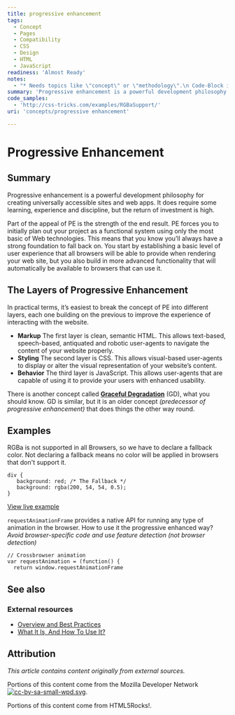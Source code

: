 ```yaml
---
title: progressive enhancement
tags:
  - Concept
  - Pages
  - Compatibility
  - CSS
  - Design
  - HTML
  - JavaScript
readiness: 'Almost Ready'
notes:
  - "* Needs topics like \"concept\" or \"methodology\".\n Code-Block in second example doesn't work as expected (some lines missing)"
summary: 'Progressive enhancement is a powerful development philosophy for creating universally accessible sites and web apps. It does require some learning, experience and discipline, but the return of investment is high.'
code_samples:
  - 'http://css-tricks.com/examples/RGBaSupport/'
uri: 'concepts/progressive enhancement'

---
```

# Progressive Enhancement

## Summary

Progressive enhancement is a powerful development philosophy for creating universally accessible sites and web apps. It does require some learning, experience and discipline, but the return of investment is high.

 Part of the appeal of PE is the strength of the end result. PE forces you to initially plan out your project as a functional system using only the most basic of Web technologies. This means that you know you’ll always have a strong foundation to fall back on. You start by establishing a basic level of user experience that all browsers will be able to provide when rendering your web site, but you also build in more advanced functionality that will automatically be available to browsers that can use it.

## The Layers of Progressive Enhancement

In practical terms, it’s easiest to break the concept of PE into different layers, each one building on the previous to improve the experience of interacting with the website.

-   **Markup** The first layer is clean, semantic HTML. This allows text-based, speech-based, antiquated and robotic user-agents to navigate the content of your website properly.
-   **Styling** The second layer is CSS. This allows visual-based user-agents to display or alter the visual representation of your website’s content.
-   **Behavior** The third layer is JavaScript. This allows user-agents that are capable of using it to provide your users with enhanced usability.

There is another concept called [**Graceful Degradation**](/concepts/graceful_degradation) (GD), what you should know. GD is similar, but it is an older concept *(predecessor of progressive enhancement)* that does things the other way round.

## Examples

RGBa is not supported in all Browsers, so we have to declare a fallback color. Not declaring a fallback means no color will be applied in browsers that don't support it.

``` {.css}
div {
   background: red; /* The Fallback */
   background: rgba(200, 54, 54, 0.5);
}
```

[View live example](http://css-tricks.com/examples/RGBaSupport/)

`requestAnimationFrame` provides a native API for running any type of animation in the browser. How to use it the progressive enhanced way? *Avoid browser-specific code and use feature detection (not browser detection)*

``` {.js}
// Crossbrowser animation
var requestAnimation = (function() {
  return window.requestAnimationFrame
```

## See also

### External resources

-   [Overview and Best Practices](http://sixrevisions.com/web-development/progressive-enhancement/)
-   [What It Is, And How To Use It?](http://www.smashingmagazine.com/2009/04/22/progressive-enhancement-what-it-is-and-how-to-use-it/)

## Attribution

*This article contains content originally from external sources.*

Portions of this content come from the Mozilla Developer Network [![cc-by-sa-small-wpd.svg](/assets/thumb/8/8c/cc-by-sa-small-wpd.svg/120px-cc-by-sa-small-wpd.svg.png)](http://creativecommons.org/licenses/by-sa/3.0/us/).

Portions of this content come from HTML5Rocks!.

